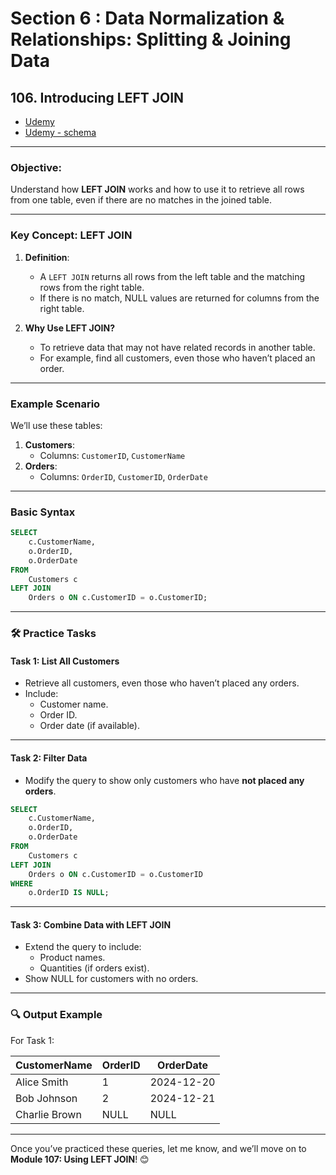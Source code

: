 # Section 6 : Data Normalization & Relationships: Splitting & Joining Data

## **106. Introducing LEFT JOIN**

- [Udemy](https://www.udemy.com/course/sql-the-complete-developers-guide-mysql-postgresql/learn/lecture/28877134#overview)
- [Udemy - schema](img/Capture%20d'écran%202024-12-26%20123429.png)

---

### **Objective**:

Understand how **LEFT JOIN** works and how to use it to retrieve all rows from one table, even if there are no matches in the joined table.

---

### **Key Concept: LEFT JOIN**

1. **Definition**:

   - A `LEFT JOIN` returns all rows from the left table and the matching rows from the right table.
   - If there is no match, NULL values are returned for columns from the right table.

2. **Why Use LEFT JOIN?**
   - To retrieve data that may not have related records in another table.
   - For example, find all customers, even those who haven’t placed an order.

---

### **Example Scenario**

We’ll use these tables:

1. **Customers**:
   - Columns: `CustomerID`, `CustomerName`
2. **Orders**:
   - Columns: `OrderID`, `CustomerID`, `OrderDate`

---

### **Basic Syntax**

```sql
SELECT
    c.CustomerName,
    o.OrderID,
    o.OrderDate
FROM
    Customers c
LEFT JOIN
    Orders o ON c.CustomerID = o.CustomerID;
```

---

### 🛠️ **Practice Tasks**

#### **Task 1: List All Customers**

- Retrieve all customers, even those who haven’t placed any orders.
- Include:
  - Customer name.
  - Order ID.
  - Order date (if available).

---

#### **Task 2: Filter Data**

- Modify the query to show only customers who have **not placed any orders**.

```sql
SELECT
    c.CustomerName,
    o.OrderID,
    o.OrderDate
FROM
    Customers c
LEFT JOIN
    Orders o ON c.CustomerID = o.CustomerID
WHERE
    o.OrderID IS NULL;
```

---

#### **Task 3: Combine Data with LEFT JOIN**

- Extend the query to include:
  - Product names.
  - Quantities (if orders exist).
- Show NULL for customers with no orders.

---

### 🔍 **Output Example**

For Task 1:

| CustomerName  | OrderID | OrderDate  |
| ------------- | ------- | ---------- |
| Alice Smith   | 1       | 2024-12-20 |
| Bob Johnson   | 2       | 2024-12-21 |
| Charlie Brown | NULL    | NULL       |

---

Once you’ve practiced these queries, let me know, and we’ll move on to **Module 107: Using LEFT JOIN**! 😊
